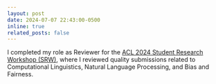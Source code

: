 ```yaml
---
layout: post
date: 2024-07-07 22:43:00-0500
inline: true
related_posts: false
---
```


I completed my role as Reviewer for the [ACL 2024 Student Research Workshop (SRW)](https://2024.aclweb.org/calls/student_research_workshop/), where I reviewed quality submissions related to Computational Linguistics, Natural Language Processing, and Bias and Fairness.
